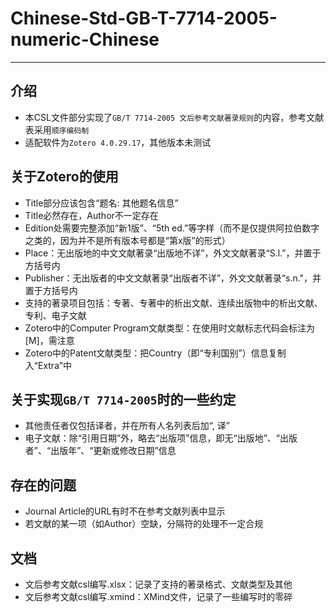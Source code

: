 # Chinese-Std-GB-T-7714-2005-numeric-Chinese
--------------------------
## 介绍
* 本CSL文件部分实现了`GB/T 7714-2005 文后参考文献著录规则`的内容，参考文献表采用`顺序编码制`
* 适配软件为`Zotero 4.0.29.17`，其他版本未测试
## 关于Zotero的使用
* Title部分应该包含“题名: 其他题名信息”
* Title必然存在，Author不一定存在
* Edition处需要完整添加“新1版”、“5th ed.”等字样（而不是仅提供阿拉伯数字之类的，因为并不是所有版本号都是“第x版”的形式）
* Place：无出版地的中文文献著录“出版地不详”，外文文献著录“S.l.”，并置于方括号内
* Publisher：无出版者的中文文献著录“出版者不详”，外文文献著录“s.n."，并置于方括号内
* 支持的著录项目包括：专著、专著中的析出文献、连续出版物中的析出文献、专利、电子文献
* Zotero中的Computer Program文献类型：在使用时文献标志代码会标注为[M]，需注意
* Zotero中的Patent文献类型：把Country（即“专利国别”）信息复制入“Extra”中
## 关于实现`GB/T 7714-2005`时的一些约定
* 其他责任者仅包括译者，并在所有人名列表后加“, 译”
* 电子文献：除“引用日期”外，略去“出版项”信息，即无“出版地”、“出版者”、“出版年”、“更新或修改日期”信息
## 存在的问题
* Journal Article的URL有时不在参考文献列表中显示
* 若文献的某一项（如Author）空缺，分隔符的处理不一定合规
## 文档
* 文后参考文献csl编写.xlsx：记录了支持的著录格式、文献类型及其他
* 文后参考文献csl编写.xmind：XMind文件，记录了一些编写时的零碎
